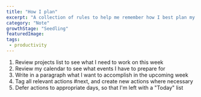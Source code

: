 ```yaml
---
title: "How I plan"
excerpt: "A collection of rules to help me remember how I best plan my days and weeks"
category: "Note"
growthStage: "Seedling"
featuredImage: 
tags:
 - productivity
---
```

1. Review projects list to see what I need to work on this week
2. Review my calendar to see what events I have to prepare for
3. Write in a paragraph what I want to accomplish in the upcoming week
4. Tag all relevant actions #next, and create new actions where necessary
5. Defer actions to appropriate days, so that I'm left with a "Today" list